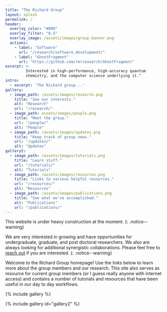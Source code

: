 ```yaml
---
title: "The Richard Group"
layout: splash
permalink: /
header:
  overlay_color: "#000"
  overlay_filter: "0.5"
  overlay_image: /assets/images/group_banner.png
  actions:
    - label: "Software"
      url: "/research/software_development/"
    - label: "GhostFragment"
      url: "https://github.com/rmrresearch/GhostFragment"
excerpt: >-
         Interested in high-performance, high-accuracy quantum 
         chemistry, and the computer science underlying it."
intro: 
  - excerpt: 'The Richard group...'
gallery:
  - image_path: /assets/images/research.png
    title: "See our interests."
    alt: "Research"
    url: "/research/"
  - image_path: assets/images/people.png
    title: "Meet the group."
    url: "/people/"
    alt: "People"
  - image_path: /assets/images/updates.png
    title: "Keep track of group news."
    url: "/updates/"
    alt: "Updates"    
gallery2:
  - image_path: /assets/images/tutorials.png
    title: "Learn stuff."
    url: "/tutorials/"
    alt: "Tutorials"
  - image_path: /assets/images/resources.png
    title: "Links to various helpful resources."
    url: "/resources/"
    alt: "Resources"
  - image_path: /assets/images/publications.png
    title: "See what we've accomplished."
    alt: "Publications"
    url: "/publications/"   
---
```


This website is under heavy construction at the moment.
{: .notice--warning}

We are very interested in growing and have opportunities for undergraduate,
graduate, and post doctoral researchers. We also are always looking for 
additional synergistic collaborations. Please feel free to 
[reach out](mailto:rrichard@ameslab.gov) if you are interested.
{: .notice--warning}


Welcome to the Richard Group homepage! Use the links below to learn more about
the group members and our research. This site also serves as resource for
current group members (or I guess really anyone with internet access) and
contains a number of tutorials and resources that have been useful in our
day to day workflows.

{% include gallery %}

{% include gallery id="gallery2" %}